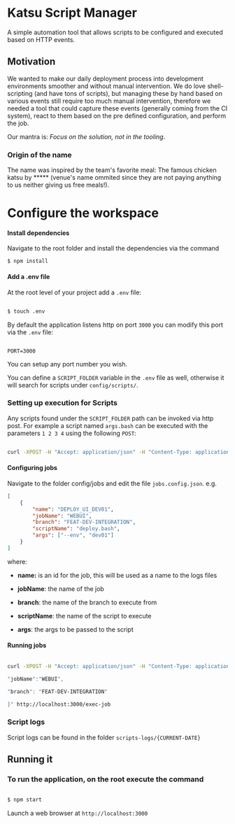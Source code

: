 
  

# Katsu Script Manager

A simple automation tool that allows scripts to be configured and executed based on HTTP events.

  

## Motivation

We wanted to make our daily deployment process into development environments smoother and without manual intervention. We do love shell-scripting (and have tons of scripts), but managing these by hand based on various events still require too much manual intervention, therefore we needed a tool that could capture these events (generally coming from the CI system), react to them based on the pre defined configuration, and perform the job.

  

Our mantra is: *Focus on the solution, not in the tooling*.

  

### Origin of the name

The name was inspired by the team's favorite meal: The famous chicken katsu by ***** (venue's name ommited since they are not paying anything to us neither giving us free meals!).

  

# Configure the workspace

  

#### Install dependencies

Navigate to the root folder and install the dependencies via the command

`$ npm install`

  

#### Add a .env file

  

At the root level of your project add a `.env` file:

  

```bash

$ touch .env

```

  

By default the application listens http on port `3000` you can modify this port via the `.env` file:

  

```

PORT=3000

```

  

You can setup any port number you wish.

  

You can define a `SCRIPT_FOLDER` variable in the `.env` file as well, otherwise it will search for scripts under `config/scripts/`.

  

### Setting up execution for Scripts

  

Any scripts found under the `SCRIPT_FOLDER` path can be invoked via http post. For example a script named `args.bash` can be executed with the parameters `1 2 3 4` using the following `POST`:

  

```bash

curl -XPOST -H "Accept: application/json" -H "Content-Type: application/json" -d "[\"1\", \"2\", \"3\", \"4\"]" http://localhost:3000/run-script/args.bash

```

  

#### Configuring jobs

Navigate to the folder config/jobs and edit the file `jobs.config.json`. e.g.

```json
[
	{
		"name": "DEPLOY_UI_DEV01",
		"jobName": "WEBUI",
		"branch": "FEAT-DEV-INTEGRATION",
		"scriptName": "deploy.bash",
		"args": ["--env", "dev01"]
	}
]
```

where:

-  <b>name:</b> is an id for the job, this will be used as a name to the logs files

-  <b>jobName</b>: the name of the job

-  <b>branch</b>: the name of the branch to execute from

-  <b>scriptName</b>: the name of the script to execute

-  <b>args</b>: the args to be passed to the script

  

#### Running jobs

```bash

curl -XPOST -H "Accept: application/json" -H "Content-Type: application/json" -d "{

"jobName":"WEBUI",

"branch": "FEAT-DEV-INTEGRATION"

}" http://localhost:3000/exec-job

```

  

### Script logs

Script logs can be found in the folder `scripts-logs/{CURRENT-DATE}`

  
  

## Running it

  

### To run the application, on the root execute the command

  

```bash

$ npm start

```

  

Launch a web browser at `http://localhost:3000`
